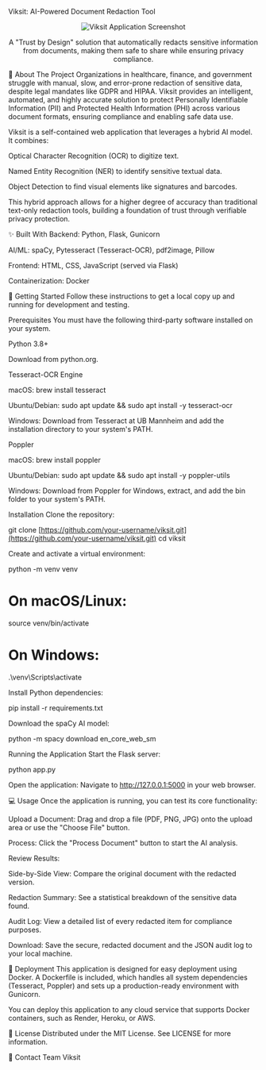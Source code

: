Viksit: AI-Powered Document Redaction Tool
<div align="center">
<img src="https://www.google.com/search?q=https://placehold.co/600x300/667eea/ffffff%3Ftext%3DViksit%2BDemo%26font%3Dinter" alt="Viksit Application Screenshot">
</div>

<p align="center">
A "Trust by Design" solution that automatically redacts sensitive information from documents, making them safe to share while ensuring privacy compliance.
</p>

📖 About The Project
Organizations in healthcare, finance, and government struggle with manual, slow, and error-prone redaction of sensitive data, despite legal mandates like GDPR and HIPAA. Viksit provides an intelligent, automated, and highly accurate solution to protect Personally Identifiable Information (PII) and Protected Health Information (PHI) across various document formats, ensuring compliance and enabling safe data use.

Viksit is a self-contained web application that leverages a hybrid AI model. It combines:

Optical Character Recognition (OCR) to digitize text.

Named Entity Recognition (NER) to identify sensitive textual data.

Object Detection to find visual elements like signatures and barcodes.

This hybrid approach allows for a higher degree of accuracy than traditional text-only redaction tools, building a foundation of trust through verifiable privacy protection.

✨ Built With
Backend: Python, Flask, Gunicorn

AI/ML: spaCy, Pytesseract (Tesseract-OCR), pdf2image, Pillow

Frontend: HTML, CSS, JavaScript (served via Flask)

Containerization: Docker

🚀 Getting Started
Follow these instructions to get a local copy up and running for development and testing.

Prerequisites
You must have the following third-party software installed on your system.

Python 3.8+

Download from python.org.

Tesseract-OCR Engine

macOS: brew install tesseract

Ubuntu/Debian: sudo apt update && sudo apt install -y tesseract-ocr

Windows: Download from Tesseract at UB Mannheim and add the installation directory to your system's PATH.

Poppler

macOS: brew install poppler

Ubuntu/Debian: sudo apt update && sudo apt install -y poppler-utils

Windows: Download from Poppler for Windows, extract, and add the bin folder to your system's PATH.

Installation
Clone the repository:

git clone [https://github.com/your-username/viksit.git](https://github.com/your-username/viksit.git)
cd viksit

Create and activate a virtual environment:

python -m venv venv
# On macOS/Linux:
source venv/bin/activate
# On Windows:
.\\venv\\Scripts\\activate

Install Python dependencies:

pip install -r requirements.txt

Download the spaCy AI model:

python -m spacy download en_core_web_sm

Running the Application
Start the Flask server:

python app.py

Open the application:
Navigate to http://127.0.0.1:5000 in your web browser.

💻 Usage
Once the application is running, you can test its core functionality:

Upload a Document: Drag and drop a file (PDF, PNG, JPG) onto the upload area or use the "Choose File" button.

Process: Click the "Process Document" button to start the AI analysis.

Review Results:

Side-by-Side View: Compare the original document with the redacted version.

Redaction Summary: See a statistical breakdown of the sensitive data found.

Audit Log: View a detailed list of every redacted item for compliance purposes.

Download: Save the secure, redacted document and the JSON audit log to your local machine.

🐳 Deployment
This application is designed for easy deployment using Docker. A Dockerfile is included, which handles all system dependencies (Tesseract, Poppler) and sets up a production-ready environment with Gunicorn.

You can deploy this application to any cloud service that supports Docker containers, such as Render, Heroku, or AWS.

📄 License
Distributed under the MIT License. See LICENSE for more information.

👥 Contact
Team Viksit
